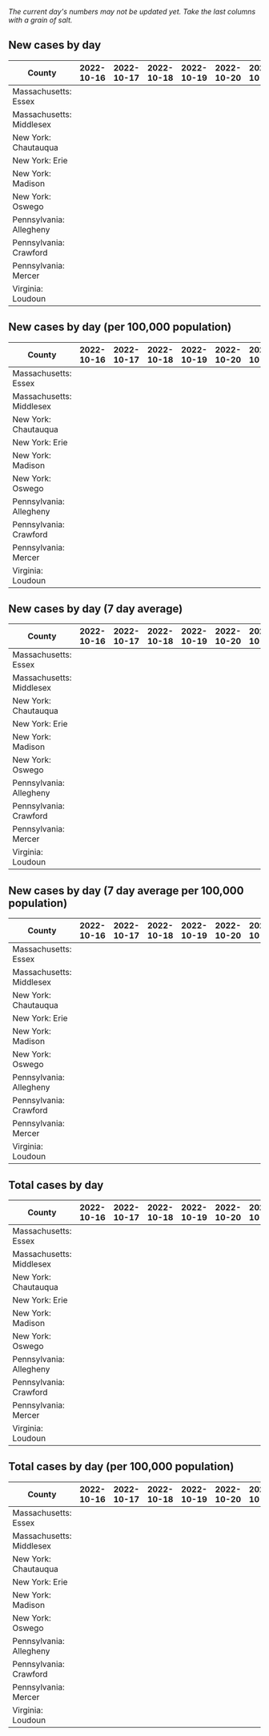 _The current day's numbers may not be updated yet. Take the last columns with a grain of salt._
## New cases by day

| County | 2022-10-16 | 2022-10-17 | 2022-10-18 | 2022-10-19 | 2022-10-20 | 2022-10-21 | 2022-10-22 |
| --- | --- | --- | --- | --- | --- | --- | --- |
| Massachusetts: Essex |  |  |  |  |  |  |  |
| Massachusetts: Middlesex |  |  |  |  |  |  |  |
| New York: Chautauqua |  |  |  |  |  |  |  |
| New York: Erie |  |  |  |  |  |  |  |
| New York: Madison |  |  |  |  |  |  |  |
| New York: Oswego |  |  |  |  |  |  |  |
| Pennsylvania: Allegheny |  |  |  |  |  |  |  |
| Pennsylvania: Crawford |  |  |  |  |  |  |  |
| Pennsylvania: Mercer |  |  |  |  |  |  |  |
| Virginia: Loudoun |  |  |  |  |  |  |  |

## New cases by day (per 100,000 population)

| County | 2022-10-16 | 2022-10-17 | 2022-10-18 | 2022-10-19 | 2022-10-20 | 2022-10-21 | 2022-10-22 |
| --- | --- | --- | --- | --- | --- | --- | --- |
| Massachusetts: Essex |  |  |  |  |  |  |  |
| Massachusetts: Middlesex |  |  |  |  |  |  |  |
| New York: Chautauqua |  |  |  |  |  |  |  |
| New York: Erie |  |  |  |  |  |  |  |
| New York: Madison |  |  |  |  |  |  |  |
| New York: Oswego |  |  |  |  |  |  |  |
| Pennsylvania: Allegheny |  |  |  |  |  |  |  |
| Pennsylvania: Crawford |  |  |  |  |  |  |  |
| Pennsylvania: Mercer |  |  |  |  |  |  |  |
| Virginia: Loudoun |  |  |  |  |  |  |  |

## New cases by day (7 day average)

| County | 2022-10-16 | 2022-10-17 | 2022-10-18 | 2022-10-19 | 2022-10-20 | 2022-10-21 | 2022-10-22 |
| --- | --- | --- | --- | --- | --- | --- | --- |
| Massachusetts: Essex |  |  |  |  |  |  |  |
| Massachusetts: Middlesex |  |  |  |  |  |  |  |
| New York: Chautauqua |  |  |  |  |  |  |  |
| New York: Erie |  |  |  |  |  |  |  |
| New York: Madison |  |  |  |  |  |  |  |
| New York: Oswego |  |  |  |  |  |  |  |
| Pennsylvania: Allegheny |  |  |  |  |  |  |  |
| Pennsylvania: Crawford |  |  |  |  |  |  |  |
| Pennsylvania: Mercer |  |  |  |  |  |  |  |
| Virginia: Loudoun |  |  |  |  |  |  |  |

## New cases by day (7 day average per 100,000 population)

| County | 2022-10-16 | 2022-10-17 | 2022-10-18 | 2022-10-19 | 2022-10-20 | 2022-10-21 | 2022-10-22 |
| --- | --- | --- | --- | --- | --- | --- | --- |
| Massachusetts: Essex |  |  |  |  |  |  |  |
| Massachusetts: Middlesex |  |  |  |  |  |  |  |
| New York: Chautauqua |  |  |  |  |  |  |  |
| New York: Erie |  |  |  |  |  |  |  |
| New York: Madison |  |  |  |  |  |  |  |
| New York: Oswego |  |  |  |  |  |  |  |
| Pennsylvania: Allegheny |  |  |  |  |  |  |  |
| Pennsylvania: Crawford |  |  |  |  |  |  |  |
| Pennsylvania: Mercer |  |  |  |  |  |  |  |
| Virginia: Loudoun |  |  |  |  |  |  |  |

## Total cases by day

| County | 2022-10-16 | 2022-10-17 | 2022-10-18 | 2022-10-19 | 2022-10-20 | 2022-10-21 | 2022-10-22 |
| --- | --- | --- | --- | --- | --- | --- | --- |
| Massachusetts: Essex |  |  |  |  |  |  | 241785 |
| Massachusetts: Middlesex |  |  |  |  |  |  | 410737 |
| New York: Chautauqua |  |  |  |  |  |  | 28031 |
| New York: Erie |  |  |  |  |  |  | 255444 |
| New York: Madison |  |  |  |  |  |  | 16016 |
| New York: Oswego |  |  |  |  |  |  | 32780 |
| Pennsylvania: Allegheny |  |  |  |  |  |  | 321509 |
| Pennsylvania: Crawford |  |  |  |  |  |  | 23369 |
| Pennsylvania: Mercer |  |  |  |  |  |  | 26811 |
| Virginia: Loudoun |  |  |  |  |  |  | 89681 |

## Total cases by day (per 100,000 population)

| County | 2022-10-16 | 2022-10-17 | 2022-10-18 | 2022-10-19 | 2022-10-20 | 2022-10-21 | 2022-10-22 |
| --- | --- | --- | --- | --- | --- | --- | --- |
| Massachusetts: Essex |  |  |  |  |  |  | 30643.2 |
| Massachusetts: Middlesex |  |  |  |  |  |  | 25484.7 |
| New York: Chautauqua |  |  |  |  |  |  | 22088.5 |
| New York: Erie |  |  |  |  |  |  | 27804.9 |
| New York: Madison |  |  |  |  |  |  | 22576.5 |
| New York: Oswego |  |  |  |  |  |  | 26844.9 |
| Pennsylvania: Allegheny |  |  |  |  |  |  | 26438.9 |
| Pennsylvania: Crawford |  |  |  |  |  |  | 27613.5 |
| Pennsylvania: Mercer |  |  |  |  |  |  | 24501.9 |
| Virginia: Loudoun |  |  |  |  |  |  | 21686.2 |
